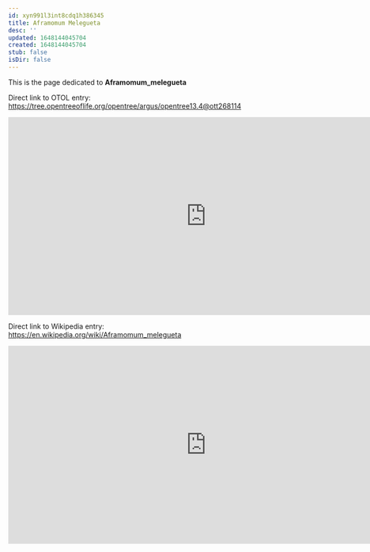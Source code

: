 ```yaml
---
id: xyn991l3int8cdq1h386345
title: Aframomum Melegueta
desc: ''
updated: 1648144045704
created: 1648144045704
stub: false
isDir: false
---
```

This is the page dedicated to **Aframomum_melegueta**


Direct link to OTOL entry: https://tree.opentreeoflife.org/opentree/argus/opentree13.4@ott268114



<html>
    <body>
    <iframe src="https://tree.opentreeoflife.org/opentree/argus/opentree13.4@ott268114"
    width="800" height="400" frameborder="0" allowfullscreen> </iframe>
    </body>
</html>
    


Direct link to Wikipedia entry: https://en.wikipedia.org/wiki/Aframomum_melegueta



<html>
    <body>
    <iframe src="https://en.wikipedia.org/wiki/Aframomum_melegueta"
    width="800" height="400" frameborder="0" allowfullscreen> </iframe>
    </body>
</html>
    
